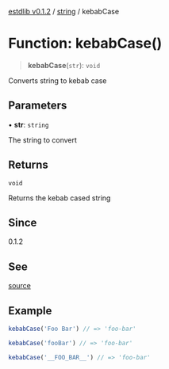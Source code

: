 [estdlib v0.1.2](../wiki/Home) / [string](../wiki/string) / kebabCase

# Function: kebabCase()

> **kebabCase**(`str`): `void`

Converts string to kebab case

## Parameters

• **str**: `string`

The string to convert

## Returns

`void`

Returns the kebab cased string

## Since

0.1.2

## See

[source](https://github.com/yaxingson/estdlib/blob/main/lib/string/kebabCase.ts)

## Example

```js
kebabCase('Foo Bar') // => 'foo-bar'

kebabCase('fooBar') // => 'foo-bar'

kebabCase('__FOO_BAR__') // => 'foo-bar'

```
